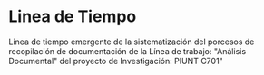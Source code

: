 # Linea de Tiempo
Linea de tiempo emergente de la sistematización del porcesos de recopilación de documentación de la Línea de trabajo: "Análisis Documental" del proyecto de Investigación: PIUNT C701"
